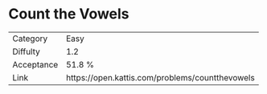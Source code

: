 # Count the Vowels

<table>
    <tr>
        <td>Category</td>
        <td>Easy</td>
    </tr>
    <tr>
        <td>Diffulty</td>
        <td>1.2</td>
    </tr>
    <tr>
        <td>Acceptance</td>
        <td>51.8 %</td>
    </tr>
    <tr>
        <td>Link</td>
        <td>https://open.kattis.com/problems/countthevowels</td>
    </tr>
</table>
